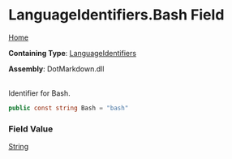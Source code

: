 # LanguageIdentifiers\.Bash Field

[Home](../../../README.md)

**Containing Type**: [LanguageIdentifiers](../README.md)

**Assembly**: DotMarkdown\.dll

\
Identifier for Bash\.

```csharp
public const string Bash = "bash"
```

### Field Value

[String](https://docs.microsoft.com/en-us/dotnet/api/system.string)

